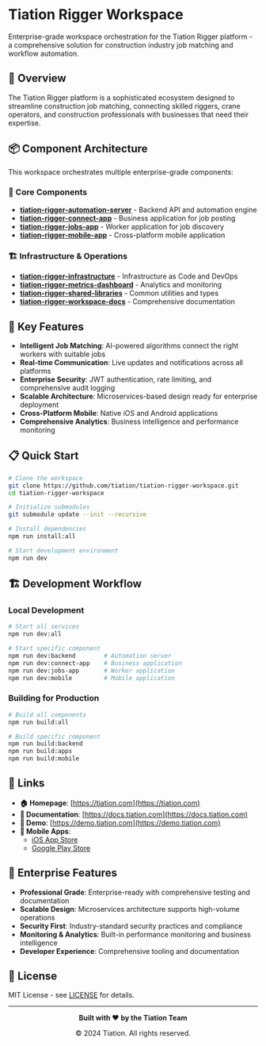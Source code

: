# Tiation Rigger Workspace

Enterprise-grade workspace orchestration for the Tiation Rigger platform - a comprehensive solution for construction industry job matching and workflow automation.

## 🚀 Overview

The Tiation Rigger platform is a sophisticated ecosystem designed to streamline construction job matching, connecting skilled riggers, crane operators, and construction professionals with businesses that need their expertise.

## 📦 Component Architecture

This workspace orchestrates multiple enterprise-grade components:

### 🔧 Core Components

- **[tiation-rigger-automation-server](https://github.com/tiation/tiation-rigger-automation-server)** - Backend API and automation engine
- **[tiation-rigger-connect-app](https://github.com/tiation/tiation-rigger-connect-app)** - Business application for job posting
- **[tiation-rigger-jobs-app](https://github.com/tiation/tiation-rigger-jobs-app)** - Worker application for job discovery
- **[tiation-rigger-mobile-app](https://github.com/tiation/tiation-rigger-mobile-app)** - Cross-platform mobile application

### 🏗️ Infrastructure & Operations

- **[tiation-rigger-infrastructure](https://github.com/tiation/tiation-rigger-infrastructure)** - Infrastructure as Code and DevOps
- **[tiation-rigger-metrics-dashboard](https://github.com/tiation/tiation-rigger-metrics-dashboard)** - Analytics and monitoring
- **[tiation-rigger-shared-libraries](https://github.com/tiation/tiation-rigger-shared-libraries)** - Common utilities and types
- **[tiation-rigger-workspace-docs](https://github.com/tiation/tiation-rigger-workspace-docs)** - Comprehensive documentation

## 🎯 Key Features

- **Intelligent Job Matching**: AI-powered algorithms connect the right workers with suitable jobs
- **Real-time Communication**: Live updates and notifications across all platforms
- **Enterprise Security**: JWT authentication, rate limiting, and comprehensive audit logging
- **Scalable Architecture**: Microservices-based design ready for enterprise deployment
- **Cross-Platform Mobile**: Native iOS and Android applications
- **Comprehensive Analytics**: Business intelligence and performance monitoring

## 📋 Quick Start

```bash
# Clone the workspace
git clone https://github.com/tiation/tiation-rigger-workspace.git
cd tiation-rigger-workspace

# Initialize submodules
git submodule update --init --recursive

# Install dependencies
npm run install:all

# Start development environment
npm run dev
```

## 🏗️ Development Workflow

### Local Development
```bash
# Start all services
npm run dev:all

# Start specific component
npm run dev:backend        # Automation server
npm run dev:connect-app    # Business application
npm run dev:jobs-app       # Worker application
npm run dev:mobile         # Mobile application
```

### Building for Production
```bash
# Build all components
npm run build:all

# Build specific component
npm run build:backend
npm run build:apps
npm run build:mobile
```

## 🔗 Links

- **🏠 Homepage**: [https://tiation.com](https://tiation.com)
- **📖 Documentation**: [https://docs.tiation.com](https://docs.tiation.com)
- **🚀 Demo**: [https://demo.tiation.com](https://demo.tiation.com)
- **📱 Mobile Apps**: 
  - [iOS App Store](https://apps.apple.com/app/tiation-rigger)
  - [Google Play Store](https://play.google.com/store/apps/details?id=com.tiation.rigger)

## 🌟 Enterprise Features

- **Professional Grade**: Enterprise-ready with comprehensive testing and documentation
- **Scalable Design**: Microservices architecture supports high-volume operations
- **Security First**: Industry-standard security practices and compliance
- **Monitoring & Analytics**: Built-in performance monitoring and business intelligence
- **Developer Experience**: Comprehensive tooling and documentation

## 📄 License

MIT License - see [LICENSE](LICENSE) for details.

---

<div align="center">
  <p><strong>Built with ❤️ by the Tiation Team</strong></p>
  <p>© 2024 Tiation. All rights reserved.</p>
</div>
